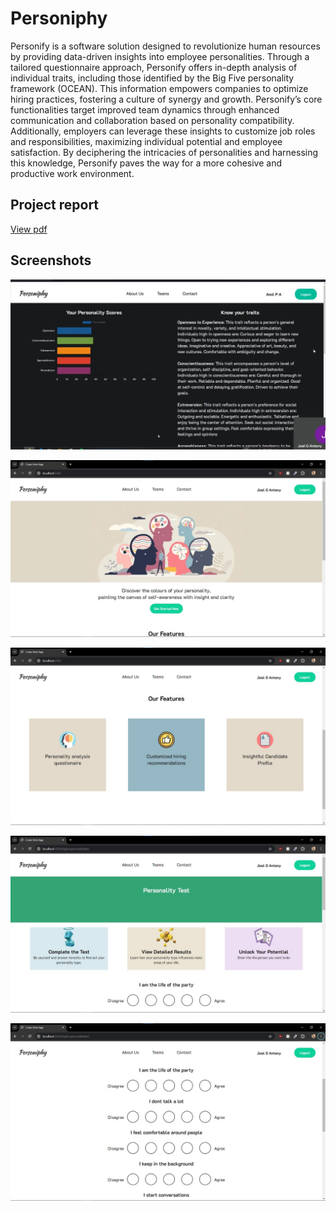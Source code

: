 # Personiphy

Personify is a software solution designed to revolutionize human resources by providing
data-driven insights into employee personalities. Through a tailored questionnaire approach,
Personify offers in-depth analysis of individual traits, including those identified by the Big
Five personality framework (OCEAN). This information empowers companies to optimize
hiring practices, fostering a culture of synergy and growth. Personify’s core functionalities
target improved team dynamics through enhanced communication and collaboration based
on personality compatibility. Additionally, employers can leverage these insights to customize
job roles and responsibilities, maximizing individual potential and employee satisfaction. By
deciphering the intricacies of personalities and harnessing this knowledge, Personify paves
the way for a more cohesive and productive work environment.

## Project report

[View pdf](./personiphyteam.pdf)

## Screenshots

![Personify Screenshot](./screenshots/personiphy-demo.jpg)

![Personify Screenshot](./screenshots/1.jpg)

![Personify Screenshot](./screenshots/2.jpg)

![Personify Screenshot](./screenshots/3.jpg)

![Personify Screenshot](./screenshots/4.jpg)
